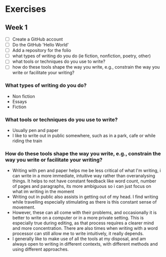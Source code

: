 # Exercises

## Week 1

- [ ] Create a GitHub account
- [ ] Do the GitHub 'Hello World'
- [ ] Add a repository for the folio
- [ ] what types of writing do you do (ie fiction, nonfiction, poetry, other)
- [ ] what tools or techniques do you use to write?
- [ ] how do these tools shape the way you write, e.g., constrain the way you write or facilitate your writing?

### What types of writing do you do?

- Non fiction 
- Essays
- Fiction

### What tools or techniques do you use to write?

- Usually pen and paper
- I like to write out in public somewhere, such as in a park, cafe or while riding the train

### How do these tools shape the way you write, e.g., constrain the way you write or facilitate your writing?

- Writing with pen and paper helps me be less critical of what I'm writing, i can write in a more immediate, intuitive way rather than overanalysing things. It helps to not have constant feedback like word count, number of pages and paragraphs, its more ambiguous so i can just focus on what im writing in the moment
- Writing out in public also assists in getting out of my head. I find writing while travelling especially stimulating as there is this constant sense of movement. 
- However, these can all come with their problems, and occasionally it is better to write on a computer or in a more private setting. This is especially true during editing, as that process requires a clearer mind and more concentration. There are also times when writing with a word processor can still allow me to write intuitively, it really depends.
- I generally like to make use of all the tools at my disposal, and am always open to writing in different contexts, with different methods and using different approaches. 
